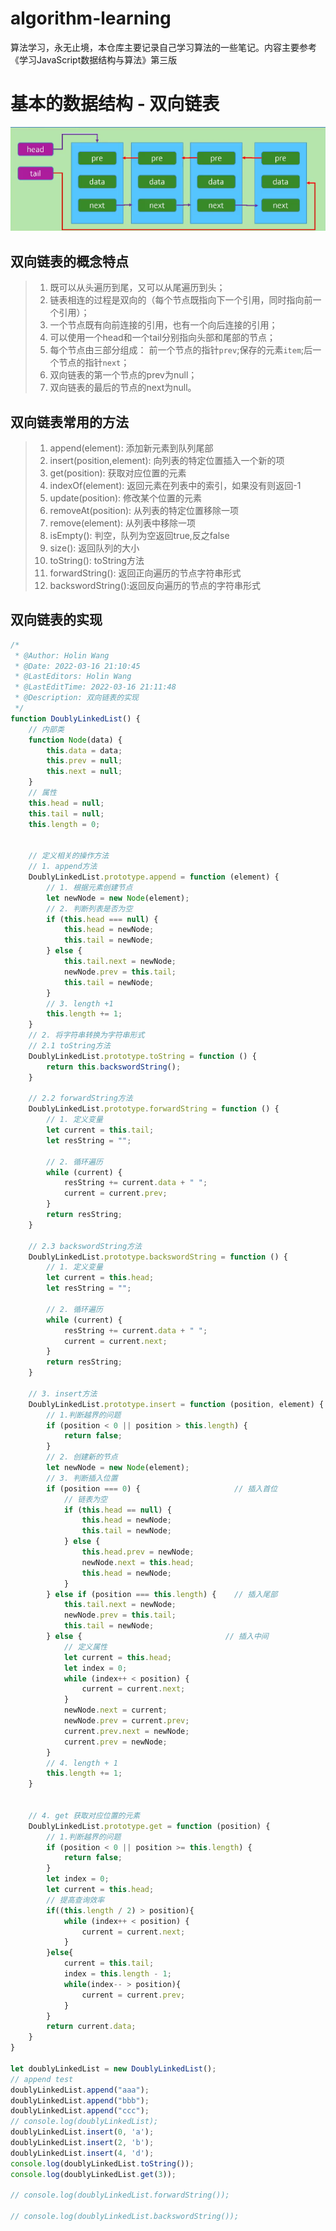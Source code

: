 <!--
 * @Author: Holin Wang
 * @Date: 2022-03-04 16:41:48
 * @LastEditors: Holin Wang
 * @LastEditTime: 2022-03-15 21:27:16
 * @Description: 双向链表的实现及应用
-->
# algorithm-learning
算法学习，永无止境，本仓库主要记录自己学习算法的一些笔记。内容主要参考《学习JavaScript数据结构与算法》第三版
# 基本的数据结构 - 双向链表
![alt 双向链表基本结构](./img/双向链表.png)
## 双向链表的概念特点
> 1. 既可以从头遍历到尾，又可以从尾遍历到头；
> 2. 链表相连的过程是双向的（每个节点既指向下一个引用，同时指向前一个引用）；
> 3. 一个节点既有向前连接的引用，也有一个向后连接的引用；
> 4. 可以使用一个head和一个tail分别指向头部和尾部的节点；
> 5. 每个节点由三部分组成： 前一个节点的指针`prev`;保存的元素`item`;后一个节点的指针`next`；
> 6. 双向链表的第一个节点的prev为null；
> 7. 双向链表的最后的节点的next为null。
##  双向链表常用的方法
> 1. append(element): 添加新元素到队列尾部
> 2. insert(position,element): 向列表的特定位置插入一个新的项
> 3. get(position): 获取对应位置的元素
> 4. indexOf(element): 返回元素在列表中的索引，如果没有则返回-1
> 5. update(position): 修改某个位置的元素
> 6. removeAt(position): 从列表的特定位置移除一项
> 7. remove(element): 从列表中移除一项
> 8. isEmpty(): 判空，队列为空返回true,反之false
> 9. size(): 返回队列的大小
> 10. toString(): toString方法
> 11. forwardString(): 返回正向遍历的节点字符串形式
> 12. backswordString():返回反向遍历的节点的字符串形式


##  双向链表的实现
```javascript
/*
 * @Author: Holin Wang
 * @Date: 2022-03-16 21:10:45
 * @LastEditors: Holin Wang
 * @LastEditTime: 2022-03-16 21:11:48
 * @Description: 双向链表的实现
 */
function DoublyLinkedList() {
    // 内部类
    function Node(data) {
        this.data = data;
        this.prev = null;
        this.next = null;
    }
    // 属性
    this.head = null;
    this.tail = null;
    this.length = 0;


    // 定义相关的操作方法
    // 1. append方法
    DoublyLinkedList.prototype.append = function (element) {
        // 1. 根据元素创建节点
        let newNode = new Node(element);
        // 2. 判断列表是否为空
        if (this.head === null) {
            this.head = newNode;
            this.tail = newNode;
        } else {
            this.tail.next = newNode;
            newNode.prev = this.tail;
            this.tail = newNode;
        }
        // 3. length +1
        this.length += 1;
    }
    // 2. 将字符串转换为字符串形式
    // 2.1 toString方法
    DoublyLinkedList.prototype.toString = function () {
        return this.backswordString();
    }

    // 2.2 forwardString方法
    DoublyLinkedList.prototype.forwardString = function () {
        // 1. 定义变量
        let current = this.tail;
        let resString = "";

        // 2. 循环遍历
        while (current) {
            resString += current.data + " ";
            current = current.prev;
        }
        return resString;
    }

    // 2.3 backswordString方法
    DoublyLinkedList.prototype.backswordString = function () {
        // 1. 定义变量
        let current = this.head;
        let resString = "";

        // 2. 循环遍历
        while (current) {
            resString += current.data + " ";
            current = current.next;
        }
        return resString;
    }

    // 3. insert方法
    DoublyLinkedList.prototype.insert = function (position, element) {
        // 1.判断越界的问题
        if (position < 0 || position > this.length) {
            return false;
        }
        // 2. 创建新的节点
        let newNode = new Node(element);
        // 3. 判断插入位置
        if (position === 0) {                     // 插入首位
            // 链表为空
            if (this.head == null) {
                this.head = newNode;
                this.tail = newNode;
            } else {
                this.head.prev = newNode;
                newNode.next = this.head;
                this.head = newNode;
            }
        } else if (position === this.length) {    // 插入尾部
            this.tail.next = newNode;
            newNode.prev = this.tail;
            this.tail = newNode;
        } else {                                // 插入中间
            // 定义属性
            let current = this.head;
            let index = 0;
            while (index++ < position) {
                current = current.next;
            }
            newNode.next = current;
            newNode.prev = current.prev;
            current.prev.next = newNode;
            current.prev = newNode;
        }
        // 4. length + 1
        this.length += 1;
    }


    // 4. get 获取对应位置的元素
    DoublyLinkedList.prototype.get = function (position) {
        // 1.判断越界的问题
        if (position < 0 || position >= this.length) {
            return false;
        }
        let index = 0;
        let current = this.head;
        // 提高查询效率
        if((this.length / 2) > position){
            while (index++ < position) {
                current = current.next;
            }
        }else{
            current = this.tail;
            index = this.length - 1;
            while(index-- > position){
                current = current.prev;
            }
        }
        return current.data;
    }
}

let doublyLinkedList = new DoublyLinkedList();
// append test
doublyLinkedList.append("aaa");
doublyLinkedList.append("bbb");
doublyLinkedList.append("ccc");
// console.log(doublyLinkedList);
doublyLinkedList.insert(0, 'a');
doublyLinkedList.insert(2, 'b');
doublyLinkedList.insert(4, 'd');
console.log(doublyLinkedList.toString());
console.log(doublyLinkedList.get(3));

// console.log(doublyLinkedList.forwardString());

// console.log(doublyLinkedList.backswordString());
```